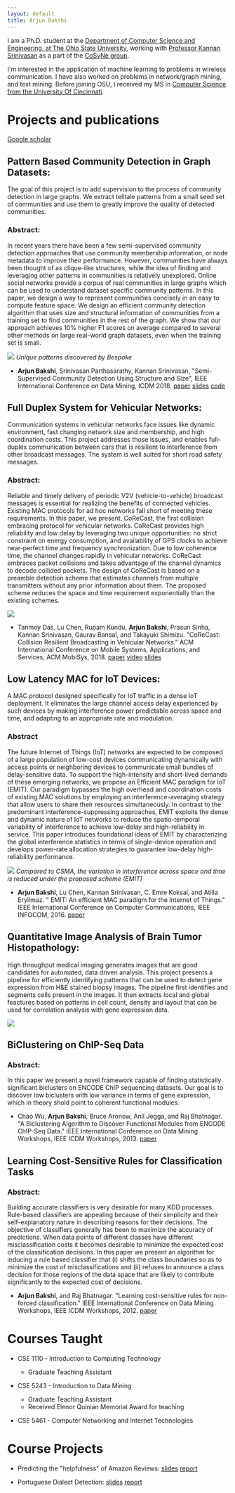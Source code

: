 ```yaml
---
layout: default
title: Arjun Bakshi
---
```


I am a Ph.D. student at the [Department of Computer Science and Engineering, at The Ohio State University](https://cse.osu.edu/), working with [Professor Kannan Srinivasan](http://web.cse.ohio-state.edu/~athreya.14/) as a part of the [CoSyNe group](http://web.cse.ohio-state.edu/~athreya.14/cosyne/Publications.htm).

I'm interested in the application of machine learning to problems in wireless communication. I have also worked on problems in network/graph mining, and text mining. Before joining OSU, I received my MS in [Computer Science from the University Of Cincinnati](https://ceas.uc.edu/academics/departments/electrical-engineering-computer-science.html).


# Projects and publications
[Google scholar](https://scholar.google.com/citations?user=QFQtz74AAAAJ&hl=en&oi=ao)

## **Pattern Based Community Detection in Graph Datasets:**
The goal of this project is to add supervision to the process of community detection in large graphs. We extract telltale patterns from a small seed set of communities and use them to greatly improve the quality of detected communities.

### Abstract:
In recent years there have been a few semi-supervised community detection approaches that use community membership information, or node metadata to improve their performance. However, communities have always been thought of as clique-like structures, while the idea of finding and leveraging other patterns in communities is relatively unexplored. Online social networks provide a corpus of real communities in large graphs which can be used to understand dataset specific community patterns. In this paper, we design a way to represent communities concisely in an easy to compute feature space. We design an efficient community detection algorithm that uses size and structural information of communities from a training set to find communities in the rest of the graph. We show that our approach achieves 10% higher F1 scores on average compared to several other methods on large real-world graph datasets, even when the training set is small.


![](/assets/vs_rand.png)
*Unique patterns discovered by Bespoke*

+ **Arjun Bakshi**, Srinivasan Parthasarathy, Kannan Srinivasan, "Semi-Supervised Community Detection Using Structure and Size", IEEE International Conference on Data Mining, ICDM 2018. 
[paper](pdfs/bespoke_icdm18_paper.pdf)
[slides](https://docs.google.com/presentation/d/1_qJpRIZyGJ8cWcuHPOkQ0dsPef91KUn0abPSIrh_qcw/edit?usp=sharing)
[code](https://github.com/abaxi/bespoke-icdm18)



## **Full Duplex System for Vehicular Networks:**
Communication systems in vehicular networks face issues like dynamic environment, fast changing network size and membership, and high coordination costs. This project addresses those issues, and enables full-duplex communication between cars that is resilient to interference from other broadcast messages. The system is well suited for short road safety messages.

### Abstract:
Reliable and timely delivery of periodic V2V (vehicle-to-vehicle) broadcast messages is essential for realizing the benefits of connected vehicles. Existing MAC protocols for ad hoc networks fall short of meeting these requirements. In this paper, we present, CoReCast, the first collision embracing protocol for vehicular networks. CoReCast provides high reliability and low delay by leveraging two unique opportunities: no strict constraint on energy consumption, and availability of GPS clocks to achieve near-perfect time and frequency synchronization. Due to low coherence time, the channel changes rapidly in vehicular networks. CoReCast embraces packet collisions and takes advantage of the channel dynamics to decode collided packets. The design of CoReCast is based on a preamble detection scheme that estimates channels from multiple transmitters without any prior information about them. The proposed scheme reduces the space and time requirement exponentially than the existing schemes. 

![](/assets/corecast.png)
+ Tanmoy Das, Lu Chen, Rupam Kundu, **Arjun Bakshi**, Prasun Sinha, Kannan Srinivasan, Gaurav Bansal, and Takayuki Shimizu. "CoReCast: Collision Resilient Broadcasting in Vehicular Networks."  ACM International Conference on Mobile Systems, Applications, and Services, ACM MobiSys, 2018. 
[paper](pdfs/corecast_paper.pdf)
[video](https://youtu.be/mnB5LLZ65-0) [slides](https://docs.google.com/presentation/d/1_4JhVW_e0ZPUS_aX9biOc1z62ycGODTLeYhNrWhhrz0/edit?usp=sharing)

## **Low Latency MAC for IoT Devices:**
A MAC protocol designed specifically for IoT traffic in a dense IoT deployment. It eliminates the large channel access delay experienced by such devices by making interference power predictable across space and time, and adapting to an appropriate rate and modulation.

### Abstract

The future Internet of Things (IoT) networks are expected to be composed of a large population of low-cost devices communicating dynamically with access points or neighboring devices to communicate small bundles of delay-sensitive data. To support the high-intensity and short-lived demands of these emerging networks, we propose an Efficient MAC paradigm for IoT (EMIT). Our paradigm bypasses the high overhead and coordination costs of existing MAC solutions by employing an interference-averaging strategy that allow users to share their resources simultaneously. In contrast to the predominant interference-suppressing approaches, EMIT exploits the dense and dynamic nature of IoT networks to reduce the spatio-temporal variability of interference to achieve low-delay and high-reliability in service. This paper introduces foundational ideas of EMIT by characterizing the global interference statistics in terms of single-device operation and develops power-rate allocation strategies to guarantee low-delay high-reliability performance. 

![](/assets/emit.png)
*Compared to CSMA, the variation in interference across space and time is reduced under the proposed scheme (EMIT)*

+ **Arjun Bakshi**, Lu Chen, Kannan Srinivasan, C. Emre Koksal, and Atilla Eryilmaz. " EMIT: An efficient MAC paradigm for the Internet of Things." IEEE International Conference on Computer Communications, IEEE INFOCOM, 2016.
[paper](pdfs/emit_paper.pdf)



## **Quantitative Image Analysis of Brain Tumor Histopathology:**
High throughput medical imaging generates images that are good candidates for automated, data driven analysis. This project presents a pipeline for efficiently identifying patterns that can be used to detect gene expression
from H&E stained biopsy images. The pipeline first identifies and segments cells present in the images. It then extracts local and global feactures based on patterns in cell count, density and layout that can be used for correlation analysis with gene expression data.

![](/assets/GLBio.png)


## **BiClustering on ChIP-Seq Data**
### Abstract:
In this paper we present a novel framework capable of finding statistically significant biclusters on ENCODE ChIP sequencing datasets. Our goal is to discover low biclusters with low variance in terms of gene expression, which in theory shold point to coherent functional modules.

+ Chao Wu, **Arjun Bakshi**, Bruce Aronow, Anil Jegga, and Raj Bhatnagar. "A Biclustering Algorithm to Discover Functional Modules from ENCODE ChIP-Seq Data." IEEE International Conference on Data Mining Workshops, IEEE ICDM Workshops, 2013.
[paper](https://scholar.google.com/citations?user=QFQtz74AAAAJ&hl=en&oi=ao)

## **Learning Cost-Sensitive Rules for Classification Tasks**
### Abstract:
Building accurate classifiers is very desirable for many KDD processes. Rule-based classifiers are appealing because of their simplicity and their self-explanatory nature in describing reasons for their decisions. The objective of classifiers generally has been to maximize the accuracy of predictions. When data points of different classes have different misclassification costs it becomes desirable to minimize the expected cost of the classification decisions. In this paper we present an algorithm for inducing a rule based classifier that (i) shifts the class boundaries so as to minimize the cost of misclassifications and (ii) refuses to announce a class decision for those regions of the data space that are likely to contribute significantly to the expected cost of decisions. 

+ **Arjun Bakshi**, and Raj Bhatnagar. "Learning cost-sensitive rules for non-forced classification." IEEE International Conference on Data Mining Workshops, IEEE ICDM Workshops, 2012.
[paper](https://scholar.google.com/citations?user=QFQtz74AAAAJ&hl=en&oi=ao)



# Courses Taught

- CSE 1110 - Introduction to Computing Technology
  - Graduate Teaching Assistant

- CSE 5243 - Introduction to Data Mining
  - Graduate Teaching Assistant
  - Received Elenor Quinian Memorial Award for teaching

- CSE 5461 - Computer Networking and Internet Technologies

# Course Projects


+ Predicting the "helpfulness" of Amazon Reviews:
[slides](https://docs.google.com/presentation/d/1fxXWPxNNeV9c5zqxdEiUX27nIq6ALii8faHdaOBVy3k/edit?usp=sharing)
[report](pdfs/NLPreport.pdf)

+ Portuguese Dialect Detection:
[slides](https://docs.google.com/presentation/d/1JAzfN5wm6fkmCNdzuuPRly91Iyj5fIutCtfOqEabBz8/edit?usp=sharing)
[report](pdfs/ProtugueseReport.pdf)